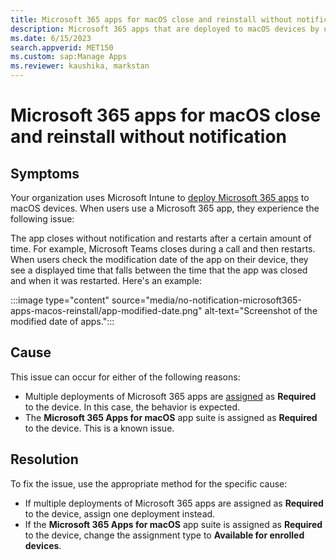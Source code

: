 ```yaml
---
title: Microsoft 365 apps for macOS close and reinstall without notification
description: Microsoft 365 apps that are deployed to macOS devices by using Intune close and reinstall without notification.
ms.date: 6/15/2023
search.appverid: MET150
ms.custom: sap:Manage Apps
ms.reviewer: kaushika, markstan
---
```

# Microsoft 365 apps for macOS close and reinstall without notification

## Symptoms

Your organization uses Microsoft Intune to [deploy Microsoft 365 apps](/mem/intune/apps/apps-add-office365-macos) to macOS devices. When users use a Microsoft 365 app, they experience the following issue:

The app closes without notification and restarts after a certain amount of time. For example, Microsoft Teams closes during a call and then restarts. When users check the modification date of the app on their device, they see a displayed time that falls between the time that the app was closed and when it was restarted. Here's an example:

:::image type="content" source="media/no-notification-microsoft365-apps-macos-reinstall/app-modified-date.png" alt-text="Screenshot of the modified date of apps.":::

## Cause

This issue can occur for either of the following reasons:

- Multiple deployments of Microsoft 365 apps are [assigned](/mem/intune/apps/apps-deploy#assign-an-app) as **Required** to the device. In this case, the behavior is expected.
- The **Microsoft 365 Apps for macOS** app suite is assigned as **Required** to the device. This is a known issue.

## Resolution

To fix the issue, use the appropriate method for the specific cause:

- If multiple deployments of Microsoft 365 apps are assigned as **Required** to the device, assign one deployment instead.
- If the **Microsoft 365 Apps for macOS** app suite is assigned as **Required** to the device, change the assignment type to **Available for enrolled devices**.
